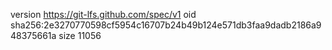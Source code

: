 version https://git-lfs.github.com/spec/v1
oid sha256:2e3270770598cf5954c16707b24b49b124e571db3faa9dadb2186a948375661a
size 11056
